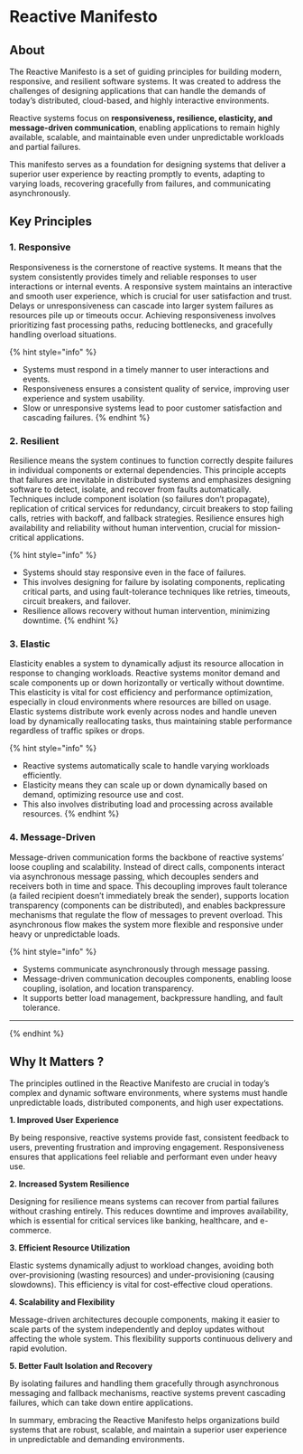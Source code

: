 # Reactive Manifesto

## About

The Reactive Manifesto is a set of guiding principles for building modern, responsive, and resilient software systems. It was created to address the challenges of designing applications that can handle the demands of today’s distributed, cloud-based, and highly interactive environments.

Reactive systems focus on **responsiveness, resilience, elasticity, and message-driven communication**, enabling applications to remain highly available, scalable, and maintainable even under unpredictable workloads and partial failures.

This manifesto serves as a foundation for designing systems that deliver a superior user experience by reacting promptly to events, adapting to varying loads, recovering gracefully from failures, and communicating asynchronously.

## Key Principles

### **1. Responsive**

Responsiveness is the cornerstone of reactive systems. It means that the system consistently provides timely and reliable responses to user interactions or internal events. A responsive system maintains an interactive and smooth user experience, which is crucial for user satisfaction and trust. Delays or unresponsiveness can cascade into larger system failures as resources pile up or timeouts occur. Achieving responsiveness involves prioritizing fast processing paths, reducing bottlenecks, and gracefully handling overload situations.

{% hint style="info" %}
* Systems must respond in a timely manner to user interactions and events.
* Responsiveness ensures a consistent quality of service, improving user experience and system usability.
* Slow or unresponsive systems lead to poor customer satisfaction and cascading failures.
{% endhint %}

### **2. Resilient**

Resilience means the system continues to function correctly despite failures in individual components or external dependencies. This principle accepts that failures are inevitable in distributed systems and emphasizes designing software to detect, isolate, and recover from faults automatically. Techniques include component isolation (so failures don’t propagate), replication of critical services for redundancy, circuit breakers to stop failing calls, retries with backoff, and fallback strategies. Resilience ensures high availability and reliability without human intervention, crucial for mission-critical applications.

{% hint style="info" %}
* Systems should stay responsive even in the face of failures.
* This involves designing for failure by isolating components, replicating critical parts, and using fault-tolerance techniques like retries, timeouts, circuit breakers, and failover.
* Resilience allows recovery without human intervention, minimizing downtime.
{% endhint %}

### **3. Elastic**

Elasticity enables a system to dynamically adjust its resource allocation in response to changing workloads. Reactive systems monitor demand and scale components up or down horizontally or vertically without downtime. This elasticity is vital for cost efficiency and performance optimization, especially in cloud environments where resources are billed on usage. Elastic systems distribute work evenly across nodes and handle uneven load by dynamically reallocating tasks, thus maintaining stable performance regardless of traffic spikes or drops.

{% hint style="info" %}
* Reactive systems automatically scale to handle varying workloads efficiently.
* Elasticity means they can scale up or down dynamically based on demand, optimizing resource use and cost.
* This also involves distributing load and processing across available resources.
{% endhint %}

### **4. Message-Driven**

Message-driven communication forms the backbone of reactive systems’ loose coupling and scalability. Instead of direct calls, components interact via asynchronous message passing, which decouples senders and receivers both in time and space. This decoupling improves fault tolerance (a failed recipient doesn’t immediately break the sender), supports location transparency (components can be distributed), and enables backpressure mechanisms that regulate the flow of messages to prevent overload. This asynchronous flow makes the system more flexible and responsive under heavy or unpredictable loads.

{% hint style="info" %}
* Systems communicate asynchronously through message passing.
* Message-driven communication decouples components, enabling loose coupling, isolation, and location transparency.
* It supports better load management, backpressure handling, and fault tolerance.

***
{% endhint %}

## Why It Matters ?

The principles outlined in the Reactive Manifesto are crucial in today’s complex and dynamic software environments, where systems must handle unpredictable loads, distributed components, and high user expectations.

**1. Improved User Experience**

By being responsive, reactive systems provide fast, consistent feedback to users, preventing frustration and improving engagement. Responsiveness ensures that applications feel reliable and performant even under heavy use.

**2. Increased System Resilience**

Designing for resilience means systems can recover from partial failures without crashing entirely. This reduces downtime and improves availability, which is essential for critical services like banking, healthcare, and e-commerce.

**3. Efficient Resource Utilization**

Elastic systems dynamically adjust to workload changes, avoiding both over-provisioning (wasting resources) and under-provisioning (causing slowdowns). This efficiency is vital for cost-effective cloud operations.

**4. Scalability and Flexibility**

Message-driven architectures decouple components, making it easier to scale parts of the system independently and deploy updates without affecting the whole system. This flexibility supports continuous delivery and rapid evolution.

**5. Better Fault Isolation and Recovery**

By isolating failures and handling them gracefully through asynchronous messaging and fallback mechanisms, reactive systems prevent cascading failures, which can take down entire applications.

In summary, embracing the Reactive Manifesto helps organizations build systems that are robust, scalable, and maintain a superior user experience in unpredictable and demanding environments.
